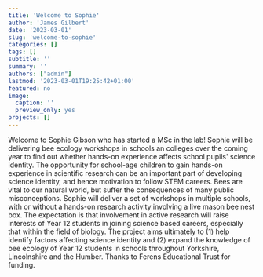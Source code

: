 ```yaml
---
title: 'Welcome to Sophie'
author: 'James Gilbert'
date: '2023-03-01'
slug: 'welcome-to-sophie'
categories: []
tags: []
subtitle: ''
summary: ''
authors: ["admin"]
lastmod: '2023-03-01T19:25:42+01:00'
featured: no
image: 
  caption: ''
  preview_only: yes
projects: []
---
```


Welcome to Sophie Gibson who has started a MSc in the lab!  Sophie will be delivering bee ecology workshops in schools an colleges over the coming year to find out whether hands-on experience affects school pupils' science identity. The opportunity for school-age children to gain hands-on experience in scientific research can be an important part of developing science identity, and hence motivation to follow STEM careers. Bees are vital to our natural world, but suffer the consequences of many public misconceptions.  Sophie will deliver a set of workshops in multiple schools, with or without a hands-on research activity involving a live mason bee nest box. The expectation is that involvement in active research will raise interests of Year 12 students in joining science based careers, especially that within the field of biology.  The project aims ultimately to (1) help identify factors affecting science identity and (2) expand the knowledge of bee ecology of Year 12 students in schools throughout Yorkshire, Lincolnshire and the Humber. Thanks to Ferens Educational Trust for funding.